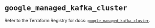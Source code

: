 # `google_managed_kafka_cluster`

Refer to the Terraform Registry for docs: [`google_managed_kafka_cluster`](https://registry.terraform.io/providers/hashicorp/google/6.46.0/docs/resources/managed_kafka_cluster).
